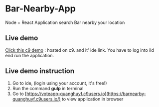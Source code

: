 # Bar-Nearby-App
Node + React Application search Bar nearby your location

## Live demo
[Click this c9 demo](https://ide.c9.io/quanghuyf/barnearby) : hosted on c9. and it' ide link. You have to log into ild end run the application.

## Live demo instruction
1. Go to ide, (login using your account, it's free!)
2. Run the command __gulp__ in terminal
3. Go to [https://voteapp-quanghuyf.c9users.io](https://barnearby-quanghuyf.c9users.io/) to view application in browser
